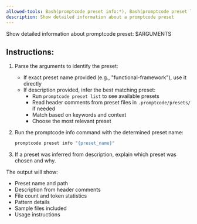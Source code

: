 ```yaml
---
allowed-tools: Bash(promptcode preset info:*), Bash(promptcode preset list:*), Glob(.promptcode/presets/*.patterns), Read(.promptcode/presets/*.patterns:*)
description: Show detailed information about a promptcode preset
---
```


Show detailed information about promptcode preset: $ARGUMENTS

## Instructions:

1. Parse the arguments to identify the preset:
   - If exact preset name provided (e.g., "functional-framework"), use it directly
   - If description provided, infer the best matching preset:
     - Run `promptcode preset list` to see available presets
     - Read header comments from preset files in `.promptcode/presets/` if needed
     - Match based on keywords and context
     - Choose the most relevant preset

2. Run the promptcode info command with the determined preset name:
   ```bash
   promptcode preset info "{preset_name}"
   ```

3. If a preset was inferred from description, explain which preset was chosen and why.

The output will show:
- Preset name and path
- Description from header comments
- File count and token statistics
- Pattern details
- Sample files included
- Usage instructions